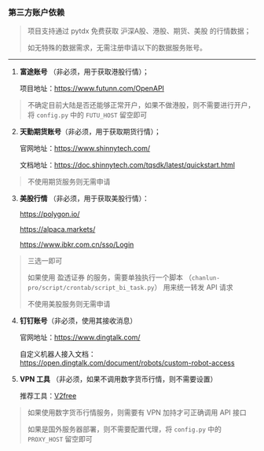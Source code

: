 ### 第三方账户依赖

> 项目支持通过 pytdx 免费获取 沪深A股、港股、期货、美股 的行情数据；
>
> 如无特殊的数据需求，无需注册申请以下的数据服务账号。

---

1. **富途账号** （非必须，用于获取港股行情）；

   项目地址：https://www.futunn.com/OpenAPI

> 不确定目前大陆是否还能够正常开户，如果不做港股，则不需要进行开户，将 `config.py` 中的 `FUTU_HOST` 留空即可

2. **天勤期货账号**（非必须，用于获取期货行情）；

   官网地址：https://www.shinnytech.com/

   文档地址：https://doc.shinnytech.com/tqsdk/latest/quickstart.html

> 不使用期货服务则无需申请

3. **美股行情** （非必须，用于获取美股行情）：

   https://polygon.io/

   https://alpaca.markets/

   https://www.ibkr.com.cn/sso/Login

> 三选一即可
>
> 如果使用 盈透证券 的服务，需要单独执行一个脚本 （`chanlun-pro/script/crontab/script_bi_task.py`） 用来统一转发 API 请求
>
> 不使用美股服务则无需申请

4. **钉钉账号**（非必须，使用其接收消息）

   官网地址：https://www.dingtalk.com/

   自定义机器人接入文档：https://open.dingtalk.com/document/robots/custom-robot-access


5. **VPN 工具** （非必须，如果不调用数字货币行情，则不需要设置）

   推荐工具：[V2free](https://w1.v2free.top/auth/register?code=RFb5)

> 如果使用数字货币行情服务，则需要有 VPN 加持才可正确调用 API 接口
>
> 如果是国外服务器部署，则不需要配置代理，将 `config.py` 中的 `PROXY_HOST` 留空即可